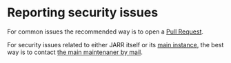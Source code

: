 # Reporting security issues

For common issues the recommended way is to open a [Pull Request](https://github.com/jaesivsm/JARR/issues/new).

For security issues related to either JARR itself or its [main instance](https://app.jarr.info), the best way is to contact [the main maintenaner by mail](mailto:contact@jarr.info).
